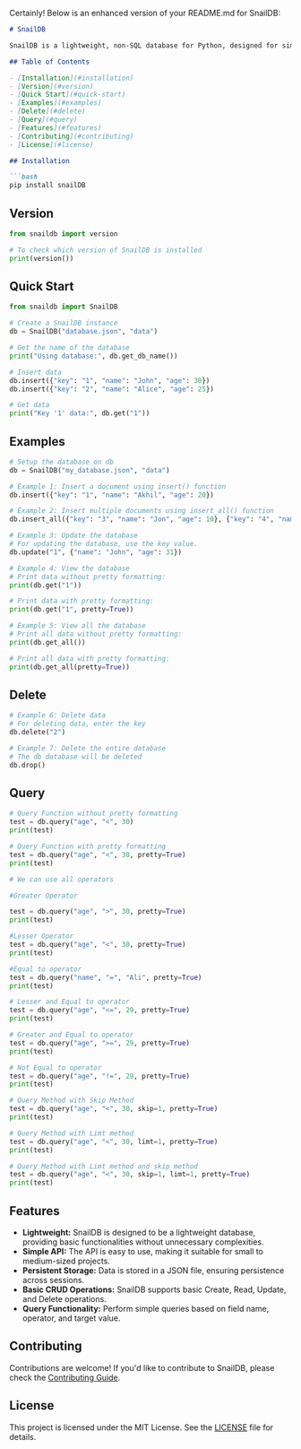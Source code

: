 Certainly! Below is an enhanced version of your README.md for SnailDB:

```markdown
# SnailDB

SnailDB is a lightweight, non-SQL database for Python, designed for simplicity and ease of use.

## Table of Contents

- [Installation](#installation)
- [Version](#version)
- [Quick Start](#quick-start)
- [Examples](#examples)
- [Delete](#delete)
- [Query](#query)
- [Features](#features)
- [Contributing](#contributing)
- [License](#license)

## Installation

```bash
pip install snailDB
```

## Version

```python
from snaildb import version

# To check which version of SnailDB is installed
print(version())
```

## Quick Start

```python
from snaildb import SnailDB

# Create a SnailDB instance
db = SnailDB("database.json", "data")

# Get the name of the database
print("Using database:", db.get_db_name())

# Insert data
db.insert({"key": "1", "name": "John", "age": 30})
db.insert({"key": "2", "name": "Alice", "age": 25})

# Get data
print("Key '1' data:", db.get("1"))
```

## Examples

```python
# Setup the database on db
db = SnailDB("my_database.json", "data")

# Example 1: Insert a document using insert() function
db.insert({"key": "1", "name": "Akhil", "age": 20})

# Example 2: Insert multiple documents using insert_all() function
db.insert_all({"key": "3", "name": "Jon", "age": 10}, {"key": "4", "name": "Ali", "age": 21})
```

```python
# Example 3: Update the database
# For updating the database, use the key value.
db.update("1", {"name": "John", "age": 31})

# Example 4: View the database
# Print data without pretty formatting:
print(db.get("1"))

# Print data with pretty formatting:
print(db.get("1", pretty=True))
```

```python
# Example 5: View all the database
# Print all data without pretty formatting:
print(db.get_all())

# Print all data with pretty formatting:
print(db.get_all(pretty=True))
```

## Delete

```python
# Example 6: Delete data
# For deleting data, enter the key
db.delete("2")

# Example 7: Delete the entire database
# The db database will be deleted
db.drop()
```

## Query

```python
# Query Function without pretty formatting
test = db.query("age", "<", 30)
print(test)

# Query Function with pretty formatting
test = db.query("age", "<", 30, pretty=True)
print(test)

# We can use all operators

#Greater Operator

test = db.query("age", ">", 30, pretty=True)
print(test)

#Lesser Operator
test = db.query("age", "<", 30, pretty=True)
print(test)

#Equal to operator
test = db.query("name", "=", "Ali", pretty=True)
print(test)

# Lesser and Equal to operator
test = db.query("age", "<=", 29, pretty=True)
print(test)

# Greater and Equal to operator
test = db.query("age", ">=", 29, pretty=True)
print(test)

# Not Equal to operator
test = db.query("age", "!=", 29, pretty=True)
print(test)

# Query Method with Skip Method
test = db.query("age", "<", 30, skip=1, pretty=True)
print(test)

# Query Method with Limt method
test = db.query("age", "<", 30, limt=1, pretty=True)
print(test)

# Query Method with Limt method and skip method
test = db.query("age", "<", 30, skip=1, limt=1, pretty=True)
print(test)
```

## Features

- **Lightweight:** SnailDB is designed to be a lightweight database, providing basic functionalities without unnecessary complexities.
- **Simple API:** The API is easy to use, making it suitable for small to medium-sized projects.
- **Persistent Storage:** Data is stored in a JSON file, ensuring persistence across sessions.
- **Basic CRUD Operations:** SnailDB supports basic Create, Read, Update, and Delete operations.
- **Query Functionality:** Perform simple queries based on field name, operator, and target value.

## Contributing

Contributions are welcome! If you'd like to contribute to SnailDB, please check the [Contributing Guide](CONTRIBUTING.md).

## License

This project is licensed under the MIT License. See the [LICENSE](LICENSE) file for details.
```
